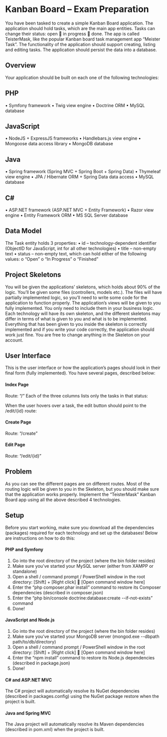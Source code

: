 # Kanban Board – Exam Preparation

You have been tasked to create a simple Kanban Board application. The application should hold tasks, which are the main app entities. Tasks can change their status: open  in progress  done. The app is called TeisterMask, like the popular Kanban board task management app “Meister Task”.
The functionality of the application should support creating, listing and editing tasks.
The application should persist the data into a database.

## Overview

Your application should be built on each one of the following technologies:
## PHP
•	Symfony framework
•	Twig view engine
•	Doctrine ORM
•	MySQL database
## JavaScript
•	NodeJS + ExpressJS frameworks
•	Handlebars.js view engine
•	Mongoose data access library
•	MongoDB database
## Java
•	Spring framework (Spring MVC + Spring Boot + Spring Data)
•	Thymeleaf view engine
•	JPA / Hibernate ORM + Spring Data data access
•	MySQL database
## C#
•	ASP.NET framework (ASP.NET MVC + Entity Framework)
•	Razor view engine
•	Entity Framework ORM
•	MS SQL Server database

## Data Model
The Task entity holds 3 properties:
•	id – technology-dependent identifier (ObjectID for JavaScript, int for all other technologies)
•	title – non-empty text
•	status – non-empty text, which can hold either of the following values:
o	“Open”
o	“In Progress”
o	“Finished”

## Project Skeletons
You will be given the applications’ skeletons, which holds about 90% of the logic. You’ll be given some files (controllers, models etc.). The files will have partially implemented logic, so you’ll need to write some code for the application to function properly.
The application’s views will be given to you fully implemented. You only need to include them in your business logic.
Each technology will have its own skeleton, and the different skeletons may differ in terms of what is given to you and what is to be implemented.
Everything that has been given to you inside the skeleton is correctly implemented and if you write your code correctly, the application should work just fine. You are free to change anything in the Skeleton on your account.

## User Interface
This is the user interface or how the application’s pages should look in their final form (fully implemented). You have several pages, described below:

#### Index Page
Route: “/”
Each of the three columns lists only the tasks in that status:
 
When the user hovers over a task, the edit button should point to the /edit/{id} route:
 
#### Create Page
Route: “/create”
 
#### Edit Page
Route: “/edit/{id}”
 
## Problem
As you can see the different pages are on different routes. Most of the routing logic will be given to you in the Skeleton, but you should make sure that the application works properly.
Implement the “TeisterMask” Kanban Board app using all the above described 4 technologies.

## Setup
Before you start working, make sure you download all the dependencies (packages) required for each technology and set up the databases! Below are instructions on how to do this:

#### PHP and Symfony
1.	Go into the root directory of the project (where the bin folder resides)
2.	Make sure you’ve started your MySQL server (either from XAMPP or standalone)
3.	Open a shell / command prompt / PowerShell window in the root directory: [Shift] + [Right click]  [Open command window here]
4.	Enter the “php composer.phar install” command to restore its Composer dependencies (described in composer.json)
5.	Enter the “php bin/console doctrine:database:create --if-not-exists” command
6.	Done!

#### JavaScript and Node.js
1.	Go into the root directory of the project (where the bin folder resides)
2.	Make sure you’ve started your MongoDB server (mongod.exe --dbpath path/to/db/directory)
3.	Open a shell / command prompt / PowerShell window in the root directory: [Shift] + [Right click]  [Open command window here]
4.	Enter the “npm install” command to restore its Node.js dependencies (described in package.json)
5.	Done!

#### C# and ASP.NET MVC
The C# project will automatically resolve its NuGet dependencies (described in packages.config) using the NuGet package restore when the project is built.

#### Java and Spring MVC
The Java project will automatically resolve its Maven dependencies (described in pom.xml) when the project is built.
